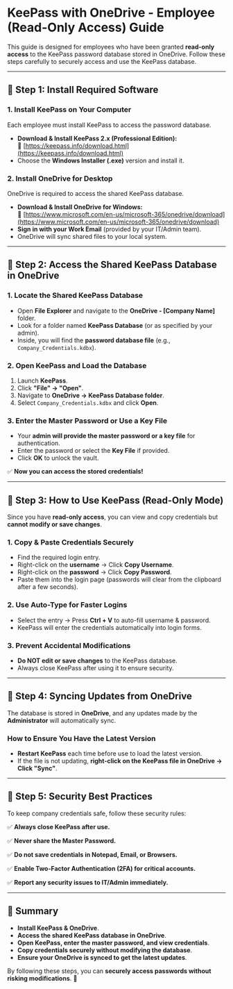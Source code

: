 # **KeePass with OneDrive - Employee (Read-Only Access) Guide**

This guide is designed for employees who have been granted **read-only access** to the KeePass password database stored in OneDrive. Follow these steps carefully to securely access and use the KeePass database.

---

## **🔹 Step 1: Install Required Software**

### **1. Install KeePass on Your Computer**
Each employee must install KeePass to access the password database.

- **Download & Install KeePass 2.x (Professional Edition):**  
  🔗 [https://keepass.info/download.html](https://keepass.info/download.html)
- Choose the **Windows Installer (.exe)** version and install it.

### **2. Install OneDrive for Desktop**
OneDrive is required to access the shared KeePass database.

- **Download & Install OneDrive for Windows:**  
  🔗 [https://www.microsoft.com/en-us/microsoft-365/onedrive/download](https://www.microsoft.com/en-us/microsoft-365/onedrive/download)
- **Sign in with your Work Email** (provided by your IT/Admin team).
- OneDrive will sync shared files to your local system.

---

## **🔹 Step 2: Access the Shared KeePass Database in OneDrive**

### **1. Locate the Shared KeePass Database**
- Open **File Explorer** and navigate to the **OneDrive - [Company Name]** folder.
- Look for a folder named **KeePass Database** (or as specified by your admin).
- Inside, you will find the **password database file** (e.g., `Company_Credentials.kdbx`).

### **2. Open KeePass and Load the Database**
1. Launch **KeePass**.
2. Click **"File" → "Open"**.
3. Navigate to **OneDrive → KeePass Database folder**.
4. Select `Company_Credentials.kdbx` and click **Open**.

### **3. Enter the Master Password or Use a Key File**
- Your **admin will provide the master password or a key file** for authentication.
- Enter the password or select the **Key File** if provided.
- Click **OK** to unlock the vault.

✅ **Now you can access the stored credentials!**

---

## **🔹 Step 3: How to Use KeePass (Read-Only Mode)**
Since you have **read-only access**, you can view and copy credentials but **cannot modify or save changes**.

### **1. Copy & Paste Credentials Securely**
- Find the required login entry.
- Right-click on the **username** → Click **Copy Username**.
- Right-click on the **password** → Click **Copy Password**.
- Paste them into the login page (passwords will clear from the clipboard after a few seconds).

### **2. Use Auto-Type for Faster Logins**
- Select the entry → Press **Ctrl + V** to auto-fill username & password.
- KeePass will enter the credentials automatically into login forms.

### **3. Prevent Accidental Modifications**
- **Do NOT edit or save changes** to the KeePass database.
- Always close KeePass after using it to ensure security.

---

## **🔹 Step 4: Syncing Updates from OneDrive**
The database is stored in **OneDrive**, and any updates made by the **Administrator** will automatically sync.

### **How to Ensure You Have the Latest Version**
- **Restart KeePass** each time before use to load the latest version.
- If the file is not updating, **right-click on the KeePass file in OneDrive → Click "Sync"**.

---

## **🔹 Step 5: Security Best Practices**
To keep company credentials safe, follow these security rules:

✅ **Always close KeePass after use.**

✅ **Never share the Master Password.**

✅ **Do not save credentials in Notepad, Email, or Browsers.**

✅ **Enable Two-Factor Authentication (2FA) for critical accounts.**

✅ **Report any security issues to IT/Admin immediately.**

---

## **📌 Summary**
- **Install KeePass & OneDrive**.
- **Access the shared KeePass database in OneDrive**.
- **Open KeePass, enter the master password, and view credentials**.
- **Copy credentials securely without modifying the database**.
- **Ensure your OneDrive is synced to get the latest updates**.

By following these steps, you can **securely access passwords without risking modifications**. 🚀
